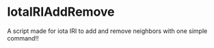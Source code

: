 # IotaIRIAddRemove
A script made for iota IRI to add and remove neighbors with one simple command!!
